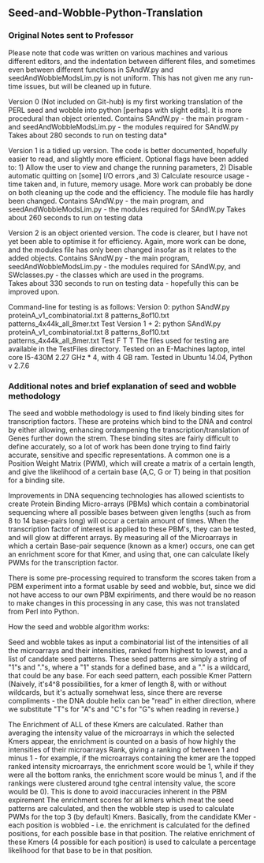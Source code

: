 ## Seed-and-Wobble-Python-Translation

### Original Notes sent to Professor
Please note that code was written on various machines and various different editors, and the indentation between different files,
and sometimes even between different functions in SAndW.py and seedAndWobbleModsLim.py is not uniform. This has not given me any run-time issues,
but will be cleaned up in future.

Version 0 (Not included on Git-hub) is my first working translation of the PERL seed and wobble into python [perhaps with slight edits].
It is more procedural than object oriented.
Contains SAndW.py - the main program - and seedAndWobbleModsLim.py - the modules required for SAndW.py
Takes about 280 seconds to run on testing data*

Version 1 is a tidied up version. The code is better documented, hopefully easier to read, and slightly more efficient.
Optional flags have been added to: 1) Allow the user to view and change the running parameters, 
2) Disable automatic quitting on [some] I/O errors ,and 3) Calculate resource usage - time taken and, in future, memory usage.
More work can probably be done on both cleaning up the code and the efficiency. The module file has hardly been changed.
Contains SAndW.py - the main program, and seedAndWobbleModsLim.py - the modules required for SAndW.py
Takes about 260 seconds to run on testing data

Version 2 is an object oriented version. The code is clearer, but I have not yet been able to optimise it for efficiency.
Again, more work can be done, and the modules file has only been changed insofar as it relates to the added objects.
Contains SAndW.py - the main program, seedAndWobbleModsLim.py - the modules required for SAndW.py, and SWclasses.py - the classes 
which are used in the programs.  
Takes about 330 seconds to run on testing data - hopefully this can be improved upon.

Command-line for testing is as follows: 
Version 0:
python SAndW.py proteinA_v1_combinatorial.txt 8 patterns_8of10.txt patterns_4x44k_all_8mer.txt Test
Version 1 + 2: 
python SAndW.py proteinA_v1_combinatorial.txt 8 patterns_8of10.txt patterns_4x44k_all_8mer.txt Test F T T
The files used for testing are available in the TestFiles directory.
Tested on an E-Machines laptop, intel core I5-430M 2.27 GHz * 4, with 4 GB ram. Tested in Ubuntu 14.04, Python v 2.7.6

### Additional notes and brief explanation of seed and wobble methodology
The seed and wobble methodology is used to find likely binding sites for transcription factors. These are proteins which bind to the DNA and control by either allowing, enhancing ordampening the transcription/translation of Genes further down the strem. These binding sites are fairly difficult to define accurately, so a lot of work has been done trying to  find fairly accurate, sensitive and specific representations. A common one is a Position Weight Matrix (PWM), which will create a matrix of a certain length, and give the likelihood of a certain base (A,C, G or T) being in that position for a binding site.

Improvements in DNA sequencing technologies has allowed scientists to create Protein Binding Micro-arrays (PBMs) which contain a combinatorial sequencing where all possible bases between given lengths (such as from 8 to 14 base-pairs long) will occur a certain amount of times. When the transcription factor of interest is applied to these PBM's, they can be tested, and will glow at different arrays. By measuring all of the Microarrays in which a certain Base-pair sequence (known as a kmer) occurs, one can get an enrichment score for that Kmer, and using that, one can calculate likely PWMs for the transcription factor. 

There is some pre-processing required to transform the scores taken from a PBM experiment into a format usable by seed and wobble, but, since we did not have access to our own PBM expiriments, and there would be no reason to make changes in this processing in any case, this was not translated from Perl into Python.

How the seed and wobble algorithm works: 

Seed and wobble takes as input a combinatorial list of the intensities of all the microarrays and their intensities, ranked from highest to lowest, and a list of canddate seed patterns. These seed patterns are simply a string of "1"s and "."s, where a "1" stands for a defined base, and a "." is a wildcard, that could be any base. For each seed pattern, each possible Kmer Pattern (Naively, it's4^8 possibilities, for a kmer of length 8, with or without wildcards, but it's actually somehwat less, since there are reverse compliments - the DNA double helix can be "read" in either direction, where we substitute "T"s for "A"s and "C"s for "G"s when reading in reverse.)

The Enrichment of ALL of these Kmers are calculated. Rather than averaging the intensity value of the microarrays  in which the selected Kmers appear, the enrichment is counted on a basis of how highly the intensities of their microarrays Rank, giving a ranking of between 1 and minus 1 - for example, if the microarrays containing  the kmer are the topped ranked intensity microarrays, the enrichment score would be 1, while if they were all the bottom ranks, the enrichment score would be minus 1, and if the rankings were clustered around tghe central intensity value, the score would be 0). This is done to avoid inaccuracies inherent in the PBM expirement The enrichment scores for all kmers which meat the seed patterns are calculated, and then the wobble step is used to calculate PWMs for the top 3 (by default) Kmers. Basically, from the candidate KMer - each position is wobbled - i.e. the enrichment is calculated for the defined positions, for each possible base in that position. The relative enrichment of these Kmers (4 possible for each position) is used to calculate a percentage likelihood for that base to be in that position. 
